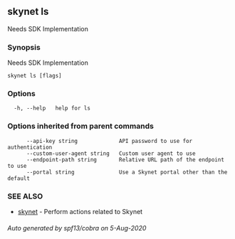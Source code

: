 ## skynet ls

Needs SDK Implementation

### Synopsis

Needs SDK Implementation

```
skynet ls [flags]
```

### Options

```
  -h, --help   help for ls
```

### Options inherited from parent commands

```
      --api-key string             API password to use for authentication
      --custom-user-agent string   Custom user agent to use
      --endpoint-path string       Relative URL path of the endpoint to use
      --portal string              Use a Skynet portal other than the default
```

### SEE ALSO

* [skynet](skynet.md)	 - Perform actions related to Skynet

###### Auto generated by spf13/cobra on 5-Aug-2020
